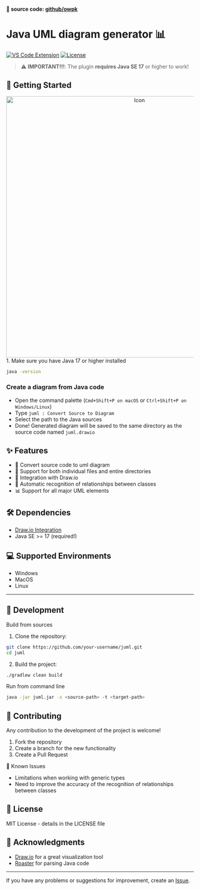 #### 📝 source code: [github/owpk](https://github.com/owpk/)

# Java UML diagram generator 📊

[![VS Code Extension](https://img.shields.io/visual-studio-marketplace/v/owpk.juml)](https://marketplace.visualstudio.com/items?itemName=owpk.juml)
[![License](https://img.shields.io/github/license/owpk/juml)](LICENSE)

> ⚠️ **IMPORTANT!!!**: The plugin **requires Java SE 17** or higher to work!

## 🚀 Getting Started

<div align="center">
   <img src="https://raw.githubusercontent.com/owpk/juml/refs/heads/main/docs/example.gif" alt="Icon" width="700""/>
</div>
1. Make sure you have Java 17 or higher installed

```bash
java -version
```

### Create a diagram from Java code

- Open the command palette (`Cmd+Shift+P on macOS` or `Ctrl+Shift+P on Windows/Linux`)
- Type `juml : Convert Source to Diagram`
- Select the path to the Java sources
- Done! Generated diagram will be saved to the same directory as the source code named `juml.drawio`

## ✨ Features

- 🔄 Convert source code to uml diagram
- 📁 Support for both individual files and entire directories
- 🎨 Integration with Draw.io
- 🎯 Automatic recognition of relationships between classes
- 📊 Support for all major UML elements

## 🛠 Dependencies

- [Draw.io Integration](https://marketplace.visualstudio.com/items?itemName=hediet.vscode-drawio)
- Java SE >= 17 (required!)

## 💻 Supported Environments

- Windows
- MacOS
- Linux

---

## 🔨 Development

Build from sources

1. Clone the repository:

```sh
git clone https://github.com/your-username/juml.git
cd juml
```

2. Build the project:

```sh
./gradlew clean build
```

Run from command line

```sh
java -jar juml.jar -s <source-path> -t <target-path>
```

## 📝 Contributing

Any contribution to the development of the project is welcome!

1. Fork the repository
2. Create a branch for the new functionality
3. Create a Pull Request

🐛 Known Issues

- Limitations when working with generic types
- Need to improve the accuracy of the recognition of relationships between classes

## 📄 License

MIT License - details in the LICENSE file

## 🙏 Acknowledgments

- [Draw.io](https://www.drawio.com/) for a great visualization tool
- [Roaster](https://github.com/forge/roaster) for parsing Java code

---

If you have any problems or suggestions for improvement, create an [Issue](https://github.com/owpk/juml/issues).
